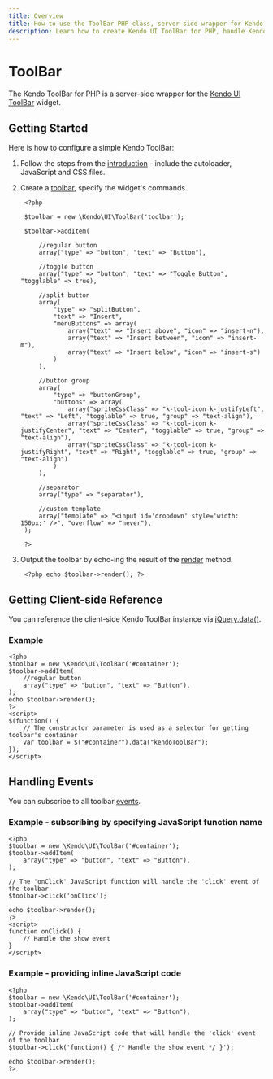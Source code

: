 ```yaml
---
title: Overview
title: How to use the ToolBar PHP class, server-side wrapper for Kendo UI ToolBar widget
description: Learn how to create Kendo UI ToolBar for PHP, handle Kendo UI ToolBar Events, access an existing toolbar.
---
```


# ToolBar

The Kendo ToolBar for PHP is a server-side wrapper for the [Kendo UI ToolBar](/api/web/toolbar) widget.

## Getting Started

Here is how to configure a simple Kendo ToolBar:

1. Follow the steps from the [introduction](/getting-started/using-kendo-with/php/introduction) - include the autoloader, JavaScript and CSS files.
2. Create a [toolbar](/api/wrappers/php/Kendo/UI/ToolBar), specify the widget's commands.

        <?php
        
        $toolbar = new \Kendo\UI\ToolBar('toolbar');

        $toolbar->addItem(
            
            //regular button
            array("type" => "button", "text" => "Button"),

            //toggle button
            array("type" => "button", "text" => "Toggle Button", "togglable" => true),

            //split button
            array(
                "type" => "splitButton",
                "text" => "Insert",
                "menuButtons" => array(
                    array("text" => "Insert above", "icon" => "insert-n"),
                    array("text" => "Insert between", "icon" => "insert-m"),
                    array("text" => "Insert below", "icon" => "insert-s")
                )
            ),

            //button group
            array(
                "type" => "buttonGroup",
                "buttons" => array(
                    array("spriteCssClass" => "k-tool-icon k-justifyLeft", "text" => "Left", "togglable" => true, "group" => "text-align"),
                    array("spriteCssClass" => "k-tool-icon k-justifyCenter", "text" => "Center", "togglable" => true, "group" => "text-align"),
                    array("spriteCssClass" => "k-tool-icon k-justifyRight", "text" => "Right", "togglable" => true, "group" => "text-align")
                )
            ),

            //separator
            array("type" => "separator"),

            //custom template
            array("template" => "<input id='dropdown' style='width: 150px;' />", "overflow" => "never"),
        );

        ?>

3. Output the toolbar by echo-ing the result of the [render](/api/wrappers/php/Kendo/UI/Widget#render) method.

        <?php echo $toolbar->render(); ?>

## Getting Client-side Reference

You can reference the client-side Kendo ToolBar instance via [jQuery.data()](http://api.jquery.com/jQuery.data/).

### Example

    <?php
    $toolbar = new \Kendo\UI\ToolBar('#container');
    $toolbar->addItem(
        //regular button
        array("type" => "button", "text" => "Button"),
    );
    echo $toolbar->render();
    ?>
    <script>
    $(function() {
        // The constructor parameter is used as a selector for getting toolbar's container
        var toolbar = $("#container").data("kendoToolBar");
    });
    </script>

## Handling Events

You can subscribe to all toolbar [events](/api/web/toolbar#events).

### Example - subscribing by specifying JavaScript function name

    <?php
    $toolbar = new \Kendo\UI\ToolBar('#container');
    $toolbar->addItem(
        array("type" => "button", "text" => "Button"),
    );

    // The 'onClick' JavaScript function will handle the 'click' event of the toolbar
    $toolbar->click('onClick');

    echo $toolbar->render();
    ?>
    <script>
    function onClick() {
        // Handle the show event
    }
    </script>

### Example - providing inline JavaScript code

    <?php
    $toolbar = new \Kendo\UI\ToolBar('#container');
    $toolbar->addItem(
        array("type" => "button", "text" => "Button"),
    );

    // Provide inline JavaScript code that will handle the 'click' event of the toolbar
    $toolbar->click('function() { /* Handle the show event */ }');

    echo $toolbar->render();
    ?>
